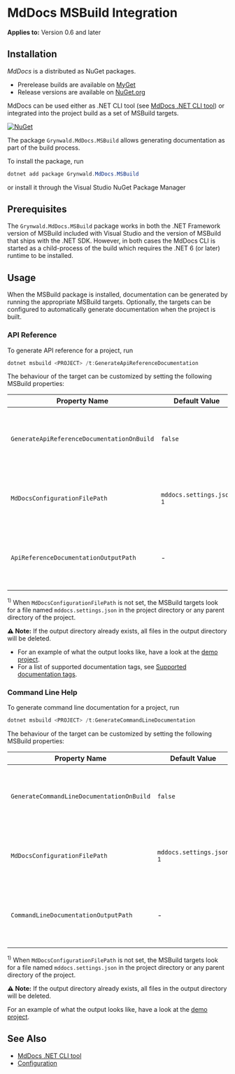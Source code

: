 # MdDocs MSBuild Integration

**Applies to:** Version 0.6 and later

## Installation

*MdDocs* is a distributed as NuGet packages.

- Prerelease builds are available on [MyGet](https://www.myget.org/feed/ap0llo-mddocs/package/nuget/Grynwald.Utilities)
- Release versions are available on [NuGet.org](https://www.nuget.org/packages/Grynwald.MdDocs)

MdDocs can be used either as .NET CLI tool (see [MdDocs .NET CLI tool](./net-cli-tool.md)) or integrated into the project build as a set of MSBuild targets.

[![NuGet](https://img.shields.io/nuget/v/Grynwald.MdDocs.MSBuild.svg)](https://www.nuget.org/packages/Grynwald.MdDocs.MSBuild)

The package `Grynwald.MdDocs.MSBuild` allows generating documentation as part of the build process. 

To install the package, run

```ps1
dotnet add package Grynwald.MdDocs.MSBuild
```

or install it through the Visual Studio NuGet Package Manager

## Prerequisites

The `Grynwald.MdDocs.MSBuild` package works in both the .NET Framework version of MSBuild included with Visual Studio and the version of MSBuild that ships with the .NET SDK.
However, in both cases the MdDocs CLI is started as a child-process of the build which requires the .NET 6 (or later) runtime to be installed. 

## Usage

When the MSBuild package is installed, documentation can be generated by running the appropriate MSBuild targets.
Optionally, the targets can be configured to automatically generate documentation when the project is built.

### API Reference

To generate API reference for a project, run

```ps1
dotnet msbuild <PROJECT> /t:GenerateApiReferenceDocumentation
```

The behaviour of the target can be customized by setting the following MSBuild properties:

| Property Name                              | Default Value                       | Description                                                                                                                                    |
|--------------------------------------------|-------------------------------------|------------------------------------------------------------------------------------------------------------------------------------------------|
| `GenerateApiReferenceDocumentationOnBuild` | `false`                             | Set the to `true` to automatically generate API documentation when the project is built.                                                       |
| `MdDocsConfigurationFilePath`              | `mddocs.settings.json` <sup>1</sup> | Specifies the path of the configuration file to use. See [Configuration](./configuration/README.md) for details .                              |
| `ApiReferenceDocumentationOutputPath`      | -                                   | The directory to save the generated documentation to. Overwrites the [Output Path setting](./configuration/apireference/README.md#output-path) |

<sup>1)</sup> When `MdDocsConfigurationFilePath` is not set, the MSBuild targets look for a file named `mddocs.settings.json` in the project directory or any parent directory of the project.

**⚠️ Note:** If the output directory already exists, all files in the output directory will be deleted.

- For an example of what the output looks like, have a look at the [demo project](./demoprojects/api/DemoProject/index.md).
- For a list of supported documentation tags, see [Supported documentation tags](./apireference/tags.md).

### Command Line Help

To generate command line documentation for a project, run

```ps1
dotnet msbuild <PROJECT> /t:GenerateCommandLineDocumentation
```

The behaviour of the target can be customized by setting the following MSBuild properties:

| Property Name                             | Default Value                        | Description                                                                                                                                       |
|-------------------------------------------|--------------------------------------|---------------------------------------------------------------------------------------------------------------------------------------------------|
| `GenerateCommandLineDocumentationOnBuild` | `false`                              | Set to `true` to automatically generate command line documentation when the project is built.                                                     |
| `MdDocsConfigurationFilePath`             | `mddocs.settings.json` <sup>1</sup>  | Specifies the path of the configuration file to use. See [Configuration](./configuration/README.md) for details .                                 |
| `CommandLineDocumentationOutputPath`      | -                                    | The directory to save the generated documentation to. Overwrites the [Output Path setting](./configuration/commandlinehelp/README.md#output-path) |

<sup>1)</sup> When `MdDocsConfigurationFilePath` is not set, the MSBuild targets look for a file named `mddocs.settings.json` in the project directory or any parent directory of the project.

**⚠️ Note:** If the output directory already exists, all files in the output directory will be deleted.

For an example of what the output looks like, have a look at the [demo project](./demoprojects/commandline/index.md).

## See Also

- [MdDocs .NET CLI tool](./net-cli-tool.md)
- [Configuration](./configuration/README.md)
